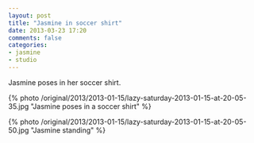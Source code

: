 ```yaml
---
layout: post
title: "Jasmine in soccer shirt"
date: 2013-03-23 17:20
comments: false
categories: 
- jasmine
- studio
---
```

Jasmine poses in her soccer shirt.

{% photo /original/2013/2013-01-15/lazy-saturday-2013-01-15-at-20-05-35.jpg "Jasmine poses in a soccer shirt" %}

{% photo /original/2013/2013-01-15/lazy-saturday-2013-01-15-at-20-05-50.jpg "Jasmine standing" %}